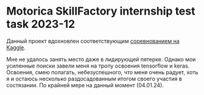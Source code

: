 # Motorica SkillFactory internship test task 2023-12

Данный проект вдохновлен соответствующим [соревнованием на Kaggle](https://www.kaggle.com/competitions/motorica-skillfactory-internship-test-task-2023-12/overview).

Мне не удалось занять место даже в лидирующей пятерке. Однако мои усиленные поиски завели меня на тропу освоения tensorflow и keras. Освоения, смею полагать, небезуспешного, что
меня очень радует, хоть я и остаюсь несколько раздосадованным итогом своего участия в состязании. По крайней мере на данный момент (04.01.24).
